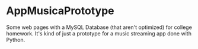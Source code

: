 # AppMusicaPrototype
Some web pages with a MySQL Database (that aren't optimized) for college homework. It's kind of just a prototype for a music streaming app done with Python.
